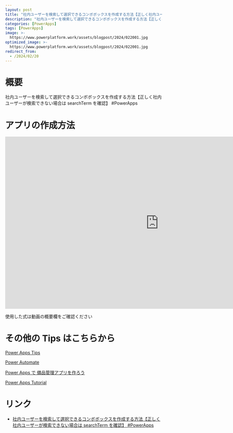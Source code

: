 ```yaml
---
layout: post
title: "社内ユーザーを検索して選択できるコンボボックスを作成する方法【正しく社内ユーザーが検索できない場合は searchTerm を確認】 #PowerApps"
description: "社内ユーザーを検索して選択できるコンボボックスを作成する方法【正しく社内ユーザーが検索できない場合は searchTerm を確認】 #PowerAppsを動画で分かりやすく解説"
categories: [PowerApps]
tags: [PowerApps]
image: >-
  https://www.powerplatform.work/assets/blogpost/2024/022001.jpg
optimized_image: >-
  https://www.powerplatform.work/assets/blogpost/2024/022001.jpg
redirect_from:
  - /2024/02/20
---
```



#  概要

社内ユーザーを検索して選択できるコンボボックスを作成する方法【正しく社内ユーザーが検索できない場合は searchTerm を確認】 #PowerApps


# アプリの作成方法

<iframe width="983" height="553" src="https://www.youtube.com/embed/9b9K8GyrysE" title="YouTube video player" frameborder="0" allow="accelerometer; autoplay; clipboard-write; encrypted-media; gyroscope; picture-in-picture" allowfullscreen></iframe>


使用した式は動画の概要欄をご確認ください


# その他の Tips はこちらから

[Power Apps Tips](https://www.youtube.com/watch?v=VrAQf3JQ7yM&list=PLVhFi1fb3DqakSLVMn22DDcySXh9jtzi- )


[Power Automate](https://www.youtube.com/watch?v=-YnJYT0ASEM&list=PLVhFi1fb3Dqbzic6GieqnLFgD3aTj-eHA)


[Power Apps で 備品管理アプリを作ろう](https://www.youtube.com/playlist?list=PLVhFi1fb3DqZM3HKb8Hea6XEL96990Fyn)


[Power Apps Tutorial](https://www.youtube.com/playlist?list=PLVhFi1fb3DqalxpL974VvAJvV4iWoSbe_)


# リンク


- [社内ユーザーを検索して選択できるコンボボックスを作成する方法【正しく社内ユーザーが検索できない場合は searchTerm を確認】 #PowerApps](https://www.youtube.com/watch?v=9b9K8GyrysE)

